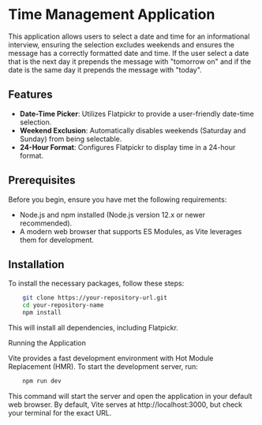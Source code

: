 # Time Management Application

This application allows users to select a date and time for an informational interview, ensuring the selection excludes weekends and ensures the message has a correctly formatted date and time. If the user select a date that is the next day it prepends the message with "tomorrow on" and if the date is the same day it prepends the message with "today".

## Features

- **Date-Time Picker**: Utilizes Flatpickr to provide a user-friendly date-time selection.
- **Weekend Exclusion**: Automatically disables weekends (Saturday and Sunday) from being selectable.
- **24-Hour Format**: Configures Flatpickr to display time in a 24-hour format.

## Prerequisites

Before you begin, ensure you have met the following requirements:

- Node.js and npm installed (Node.js version 12.x or newer recommended).
- A modern web browser that supports ES Modules, as Vite leverages them for development.

## Installation

To install the necessary packages, follow these steps:

```bash
    git clone https://your-repository-url.git
    cd your-repository-name
    npm install
```

This will install all dependencies, including Flatpickr.

Running the Application

Vite provides a fast development environment with Hot Module Replacement (HMR). To start the development server, run:

```bash
    npm run dev
```

This command will start the server and open the application in your default web browser. By default, Vite serves at http://localhost:3000, but check your terminal for the exact URL.
